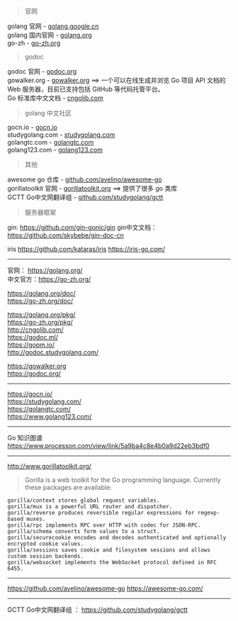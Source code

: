 > 官网  

golang 官网 - [golang.google.cn](https://golang.google.cn/)  
golang 国内官网 - [golang.org](https://golang.org/)  
go-zh - [go-zh.org](https://go-zh.org/)  

> godoc  

godoc 官网 - [godoc.org](https://godoc.org/)  
gowalker.org - [gowalker.org](https://gowalker.org/) ==> 一个可以在线生成并浏览 Go 项目 API 文档的 Web 服务器，目前已支持包括 GitHub 等代码托管平台。   
Go 标准库中文文档 - [cngolib.com](http://cngolib.com/)

> golang 中文社区  

gocn.io - [gocn.io](https://gocn.io/)  
studygolang.com - [studygolang.com](https://studygolang.com/)  
golangtc.com - [golangtc.com](https://golangtc.com/)  
golang123.com - [golang123.com](https://www.golang123.com/)

> 其他  

awesome go 仓库 - [github.com/avelino/awesome-go](https://github.com/avelino/awesome-go)  
gorillatoolkit 官网 - [gorillatoolkit.org](http://www.gorillatoolkit.org/) ==> 提供了很多 go 类库   
GCTT Go中文网翻译组 - [github.com/studygolang/gctt](https://github.com/studygolang/gctt)

> 服务器框架

gin: https://github.com/gin-gonic/gin
gin中文文档：https://github.com/skybebe/gin-doc-cn


iris
https://github.com/kataras/iris
https://iris-go.com/


---



官网： https://golang.org/  
中文官方：https://go-zh.org/  


https://golang.org/doc/  
https://go-zh.org/doc/  


https://golang.org/pkg/  
https://go-zh.org/pkg/  
http://cngolib.com/  
https://godoc.ml/  
https://gopm.io/  
http://godoc.studygolang.com/


https://gowalker.org  
https://godoc.org/  

---  

https://gocn.io/  
https://studygolang.com/  
https://golangtc.com/  
https://www.golang123.com/  

---

Go 知识图谱 https://www.processon.com/view/link/5a9ba4c8e4b0a9d22eb3bdf0

---

http://www.gorillatoolkit.org/  
> Gorilla is a web toolkit for the Go programming language. Currently these packages are available:
```
gorilla/context stores global request variables.
gorilla/mux is a powerful URL router and dispatcher.
gorilla/reverse produces reversible regular expressions for regexp-based muxes.
gorilla/rpc implements RPC over HTTP with codec for JSON-RPC.
gorilla/schema converts form values to a struct.
gorilla/securecookie encodes and decodes authenticated and optionally encrypted cookie values.
gorilla/sessions saves cookie and filesystem sessions and allows custom session backends.
gorilla/websocket implements the WebSocket protocol defined in RFC 6455.
```


---  

https://github.com/avelino/awesome-go
https://awesome-go.com/

---  


GCTT Go中文网翻译组 ： https://github.com/studygolang/gctt  


